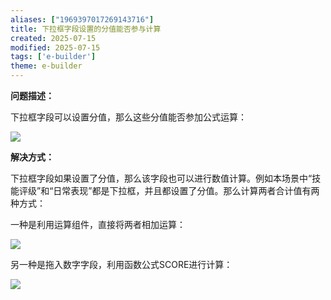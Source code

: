 ```yaml
---
aliases: ["1969397017269143716"]
title: 下拉框字段设置的分值能否参与计算
created: 2025-07-15
modified: 2025-07-15
tags: ['e-builder']
theme: e-builder
---
```


**问题描述：**

下拉框字段可以设置分值，那么这些分值能否参加公式运算：

![](c71e03812709b246e21c73f59da56f45.jpg)

**解决方式：**

下拉框字段如果设置了分值，那么该字段也可以进行数值计算。例如本场景中“技能评级”和“日常表现”都是下拉框，并且都设置了分值。那么计算两者合计值有两种方式：

一种是利用运算组件，直接将两者相加运算：

![](7f7474a6bdb48b4c07c067d3e02c9940.jpg)

另一种是拖入数字字段，利用函数公式SCORE进行计算：

![](bf21207ff95dd08a2949de70404076b1.jpg)